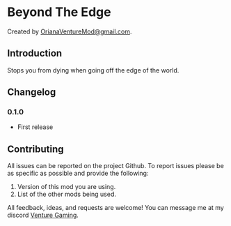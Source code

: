 # Beyond The Edge

Created by [OrianaVentureMod@gmail.com](https://github.com/OrianaVenture/VentureValheim).

## Introduction

Stops you from dying when going off the edge of the world.

## Changelog

### 0.1.0

* First release

## Contributing

All issues can be reported on the project Github. To report issues please be as specific as possible and provide the following:

1. Version of this mod you are using.
2. List of the other mods being used.

All feedback, ideas, and requests are welcome! You can message me at my discord [Venture Gaming](https://discord.gg/tAd5hapt88).
